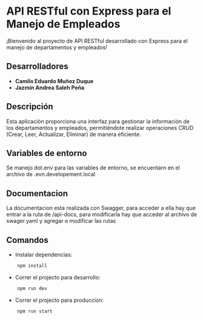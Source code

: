 # API RESTful con Express para el Manejo de Empleados

¡Bienvenido al proyecto de API RESTful desarrollado con Express para el manejo de departamentos y empleados!

## Desarrolladores

- **Camilo Eduardo Muñoz Duque**
- **Jazmín Andrea Saleh Peña**

## Descripción

Esta aplicación proporciona una interfaz para gestionar la información de los departamentos y empleados, permitiéndote realizar operaciones CRUD (Crear, Leer, Actualizar, Eliminar) de manera eficiente.

## Variables de entorno

Se manejo dot.env para las variables de entorno, se encuentarn en el archivo de .evn.developement.local

## Documentacion

La documentacion esta realizada con Swagger, para acceder a ella hay que entrar a la ruta de /api-docs, para modificarla hay que acceder al archivo de swager.yaml y agregar o modificar las rutas

## Comandos

- Instalar dependencias:
```bash
    npm install
```
- Correr el projecto para desarrollo:
```bash
    npm run dev
```
- Correr el projecto para produccion:
```bash
    npm run start
```
